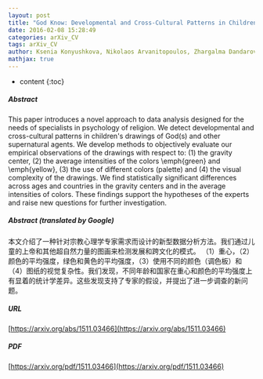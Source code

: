```yaml
---
layout: post
title: "God Know: Developmental and Cross-Cultural Patterns in Children Drawings"
date: 2016-02-08 15:28:49
categories: arXiv_CV
tags: arXiv_CV
author: Ksenia Konyushkova, Nikolaos Arvanitopoulos, Zhargalma Dandarova Robert, Pierre-Yves Brandt, Sabine Süsstrunk
mathjax: true
---
```


* content
{:toc}

##### Abstract
This paper introduces a novel approach to data analysis designed for the needs of specialists in psychology of religion. We detect developmental and cross-cultural patterns in children's drawings of God(s) and other supernatural agents. We develop methods to objectively evaluate our empirical observations of the drawings with respect to: (1) the gravity center, (2) the average intensities of the colors \emph{green} and \emph{yellow}, (3) the use of different colors (palette) and (4) the visual complexity of the drawings. We find statistically significant differences across ages and countries in the gravity centers and in the average intensities of colors. These findings support the hypotheses of the experts and raise new questions for further investigation.

##### Abstract (translated by Google)
本文介绍了一种针对宗教心理学专家需求而设计的新型数据分析方法。我们通过儿童的上帝和其他超自然力量的图画来检测发展和跨文化的模式。 （1）重心，（2）颜色的平均强度，绿色和黄色的平均强度，（3）使用不同的颜色（调色板）和（4）图纸的视觉复杂性。我们发现，不同年龄和国家在重心和颜色的平均强度上有显着的统计学差异。这些发现支持了专家的假设，并提出了进一步调查的新问题。

##### URL
[https://arxiv.org/abs/1511.03466](https://arxiv.org/abs/1511.03466)

##### PDF
[https://arxiv.org/pdf/1511.03466](https://arxiv.org/pdf/1511.03466)

